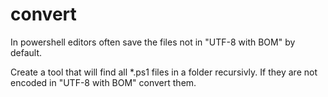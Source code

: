 # convert

In powershell editors often save the files not in "UTF-8 with BOM" by default.

Create a tool that will find all *.ps1 files in a folder recursivly. 
If they are not encoded in "UTF-8 with BOM" convert them.